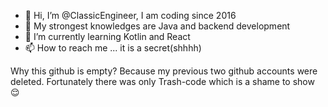 - 👋 Hi, I’m @ClassicEngineer, I am coding since 2016
- 💪 My strongest knowledges are Java and backend development
- 🌱 I’m currently learning Kotlin and React
- 📫 How to reach me ... it is a secret(shhhh)

Why this github is empty? Because my previous two github accounts were deleted. Fortunately there was only Trash-code which is a shame to show 😌
